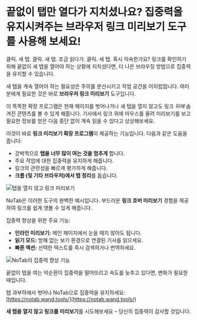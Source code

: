 # 끝없이 탭만 열다가 지치셨나요? 집중력을 유지시켜주는 브라우저 링크 미리보기 도구를 사용해 보세요!

클릭. 새 탭. 클릭. 새 탭. 조금 읽다가. 클릭. 새 탭. 혹시 익숙한가요? 링크를 확인하기 위해 끝없이 새 탭을 열어야 하는 상황에 지치셨다면, 더 나은 브라우징 방법으로 집중력을 유지할 수 있습니다.

새 탭을 계속 열어야 하는 필요성은 주의를 분산시키고 작업 공간을 어지럽힙니다. 여러분에게 필요한 것은 바로 **브라우저 링크 미리보기** 도구입니다.

이 똑똑한 확장 프로그램은 현재 페이지를 벗어나거나 새 탭을 열지 않고도 링크 *뒤에* 숨겨진 콘텐츠를 볼 수 있게 해줍니다. 기사에서 링크 위에 마우스를 올려 미리보기를 보고 필요한 정보를 얻은 다음 중단 없이 계속 읽을 수 있다고 상상해보세요.

이것이 바로 **링크 미리보기 확장 프로그램**이 제공하는 기능입니다. 다음과 같은 도움을 줍니다:
*   강박적으로 **탭을 너무 많이 여는 것을 멈추게** 합니다.
*   주요 작업에 대한 집중력을 유지하게 해줍니다.
*   링크의 관련성을 빠르게 평가하게 해줍니다.
*   **크롬 (및 기타 브라우저)에서 탭 정리**를 돕습니다.

![탭을 열지 않고 링크 미리보기](images/notab1.png)

NoTab은 이러한 도구의 완벽한 예시입니다. 부드러운 **링크 호버 미리보기** 경험을 제공하여 링크를 쉽게 엿볼 수 있게 해줍니다.

집중력 향상을 위한 주요 기능:
*   **인라인 미리보기:** 메인 페이지에서 눈을 떼지 않아도 됩니다.
*   **읽기 모드:** 방해 없는 보기 환경으로 연결된 기사를 읽으세요.
*   **빠른 액션:** 선택한 텍스트를 즉시 검색하거나 번역하세요.

![NoTab의 집중력 향상 기능](images/notab2.png)

끝없이 탭을 여는 악순환이 집중력을 떨어뜨리고 속도를 늦추고 있다면, 변화가 필요한 때입니다.

탭 과부하에서 벗어나 NoTab으로 집중력을 유지하세요: [https://notab.wand.tools/](https://notab.wand.tools/)

**새 탭을 열지 않고 링크를 미리보기**를 시도해보세요 – 당신의 집중력이 감사할 것입니다.
